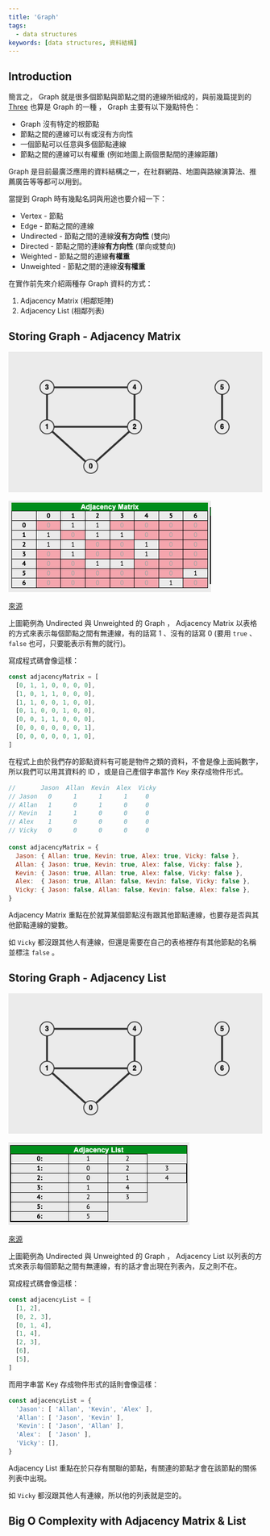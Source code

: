 ```yaml
---
title: 'Graph'
tags:
  - data structures
keywords: [data structures, 資料結構]
---
```


## Introduction

簡言之， Graph 就是很多個節點與節點之間的連線所組成的，與前幾篇提到的 [Three](./05-binary-search-tree.md) 也算是 Graph 的一種 ， Graph 主要有以下幾點特色：
- Graph 沒有特定的根節點
- 節點之間的連線可以有或沒有方向性
- 一個節點可以任意與多個節點連線
- 節點之間的連線可以有權重 (例如地圖上兩個景點間的連線距離)

Graph 是目前最廣泛應用的資料結構之一，在社群網路、地圖與路線演算法、推薦廣告等等都可以用到。

當提到 Graph 時有幾點名詞與用途也要介紹一下：
- Vertex - 節點
- Edge - 節點之間的連線
- Undirected - 節點之間的連線**沒有方向性** (雙向)
- Directed - 節點之間的連線**有方向性** (單向或雙向)
- Weighted - 節點之間的連線**有權重**
- Unweighted - 節點之間的連線**沒有權重**

在實作前先來介紹兩種存 Graph 資料的方式：
1. Adjacency Matrix (相鄰矩陣)
2. Adjacency List (相鄰列表)

## Storing Graph - Adjacency Matrix

![graph-uw-ud](./graph-uw-ud.png)

![ad-matrix-uw-ud](./ad-matrix-uw-ud.png)

[來源](https://visualgo.net/en/graphds)

上圖範例為 Undirected 與 Unweighted 的 Graph ， Adjacency Matrix 以表格的方式來表示每個節點之間有無連線，有的話寫 1 、沒有的話寫 0 (要用 `true` 、 `false` 也可，只要能表示有無的就行)。

寫成程式碼會像這樣：

```js
const adjacencyMatrix = [
  [0, 1, 1, 0, 0, 0, 0],
  [1, 0, 1, 1, 0, 0, 0],
  [1, 1, 0, 0, 1, 0, 0],
  [0, 1, 0, 0, 1, 0, 0],
  [0, 0, 1, 1, 0, 0, 0],
  [0, 0, 0, 0, 0, 0, 1],
  [0, 0, 0, 0, 0, 1, 0],
]
```

在程式上由於我們存的節點資料有可能是物件之類的資料，不會是像上面純數字，所以我們可以用其資料的 ID ，或是自己產個字串當作 Key 來存成物件形式。

```js
//       Jason  Allan  Kevin  Alex  Vicky
// Jason   0      1      1      1     0
// Allan   1      0      1      0     0
// Kevin   1      1      0      0     0
// Alex    1      0      0      0     0
// Vicky   0      0      0      0     0

const adjacencyMatrix = {
  Jason: { Allan: true, Kevin: true, Alex: true, Vicky: false },
  Allan: { Jason: true, Kevin: true, Alex: false, Vicky: false },
  Kevin: { Jason: true, Allan: true, Alex: false, Vicky: false },
  Alex:  { Jason: true, Allan: false, Kevin: false, Vicky: false },
  Vicky: { Jason: false, Allan: false, Kevin: false, Alex: false },
}
```

Adjacency Matrix 重點在於就算某個節點沒有跟其他節點連線，也要存是否與其他節點連線的變數。

如 `Vicky` 都沒跟其他人有連線，但還是需要在自己的表格裡存有其他節點的名稱並標注 `false` 。

## Storing Graph - Adjacency List

![graph-uw-ud](./graph-uw-ud.png)

![ad-list-uw-ud](./ad-list-uw-ud.png)

[來源](https://visualgo.net/en/graphds)

上圖範例為 Undirected 與 Unweighted 的 Graph ， Adjacency List 以列表的方式來表示每個節點之間有無連線，有的話才會出現在列表內，反之則不在。

寫成程式碼會像這樣：

```js
const adjacencyList = [
  [1, 2],
  [0, 2, 3],
  [0, 1, 4],
  [1, 4],
  [2, 3],
  [6],
  [5],
]
```

而用字串當 Key 存成物件形式的話則會像這樣：

```js
const adjacencyList = {
  'Jason': [ 'Allan', 'Kevin', 'Alex' ],
  'Allan': [ 'Jason', 'Kevin' ],
  'Kevin': [ 'Jason', 'Allan' ],
  'Alex':  [ 'Jason' ],
  'Vicky': [],
}
```

Adjacency List 重點在於只存有關聯的節點，有關連的節點才會在該節點的關係列表中出現。

如 `Vicky` 都沒跟其他人有連線，所以他的列表就是空的。

## Big O Complexity with Adjacency Matrix & List
